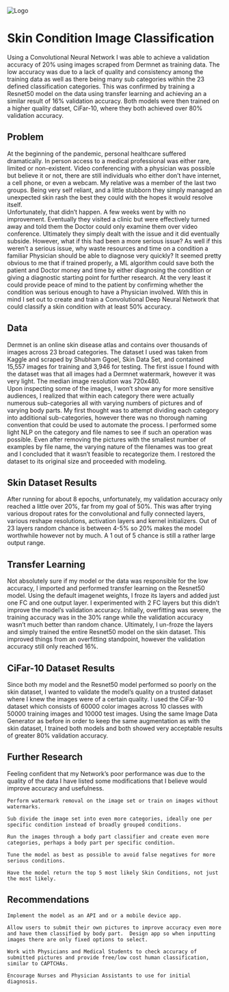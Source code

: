 
![Logo](https://buffml.com/wp-content/uploads/2021/04/cnn.png)


# Skin Condition Image Classification

Using a Convolutional Neural Network I was able to achieve a validation accuracy of 20% using images scraped from Dermnet as training data.
The low accuracy was due to a lack of quality and consistency among the training data as well as there being many sub categories within the 
23 defined classification categories.  This was confirmed by training a Resnet50 model on the data using transfer learning and achieving an 
a similar result of 16% validation accuracy.  Both models were then trained on a higher quality datset, CiFar-10, where they both achieved 
over 80% validation accuracy.

## Problem
At the beginning of the pandemic, personal healthcare suffered dramatically.  In person access to a medical professional was either rare, limited or non-existent.  Video conferencing with a physician was possible but believe it or not, there are still individuals who either don’t have internet, a cell phone, or even a webcam.  My relative was a member of the last two groups.  Being very self reliant, and a little stubborn they simply managed an unexpected skin rash the best they could with the hopes it would resolve itself.  
Unfortunately, that didn’t happen.  A few weeks went by with no improvement.  Eventually they visited a clinic but were effectively turned away and told them the  Doctor could only examine them over video conference.  Ultimately they simply dealt with the issue and it did eventually subside.  However, what if this had been a more serious issue?  As well if this weren’t a serious issue, why waste resources and time on a condition a familiar Physician should be able to diagnose very quickly?  It seemed pretty obvious to me that if trained properly, a ML algorithm could save both the patient and Doctor money and time by either diagnosing the condition or giving a diagnostic starting point for further research.  At the very least it could provide peace of mind to the patient by confirming whether the condition was serious enough to have a Physician involved.
With this in mind I set out to create and train a Convolutional Deep Neural Network that could classify a skin condition with at least 50% accuracy.

## Data
Dermnet is an online skin disease atlas and contains over thousands of images across 23 broad categories.  The dataset I used was taken from Kaggle and scraped by Shubham Ggoel, Skin Data Set, and contained 15,557 images for training and 3,946 for testing.  The first issue I found with the dataset was that all images had a Dermnet watermark, however it was very light.  The median image resolution was 720x480.  
Upon inspecting some of the images, I won’t show any for more sensitive audiences, I realized that within each category there were actually numerous sub-categories all with varying numbers of pictures and of varying body parts.  My first thought was to attempt dividing each category into additional sub-categories, however there was no thorough naming convention that could be used to automate the process.  I performed some light NLP on the category and file names to see if such an operation was possible.  Even after removing the pictures with the smallest number of examples by file name, the varying nature of the filenames was too great and I concluded that it wasn’t feasible to recategorize them.  I restored the dataset to its original size and proceeded with modeling.

## Skin Dataset Results
After running for about 8 epochs, unfortunately, my validation accuracy only reached a little over 20%, far from my goal of 50%.  This was after trying various dropout rates for the convolutional and fully connected layers, various reshape resolutions, activation layers and kernel initializers.  Out of 23 layers random chance is between 4-5% so 20% makes the model worthwhile however not by much.  A 1 out of 5 chance is still a rather large output range.

## Transfer Learning
Not absolutely sure if my model or the data was responsible for the low accuracy, I imported and performed transfer learning on the Resnet50 model.  Using the default imagenet weights, I froze its layers and added just one FC and one output layer.  I experimented with 2 FC layers but this didn’t improve the model’s validation accuracy.  Initially, overfitting was severe, the training accuracy was in the 30% range while the validation accuracy wasn’t much better than random chance.  Ultimately, I un-froze the layers and simply trained the entire Resnet50 model on the skin dataset.  This improved things from an overfitting standpoint, however the validation accuracy still only reached 16%.

## CiFar-10 Dataset Results
Since both my model and the Resnet50 model performed so poorly on the skin dataset, I wanted to validate the model’s quality on a trusted dataset where I knew the images were of a certain quality.  I used the CiFar-10 dataset which consists of 60000 color images across 10 classes with 50000 training images and 10000 test images.
Using the same Image Data Generator as before in order to keep the same augmentation as with the skin dataset, I trained both models and both showed very acceptable results of greater 80% validation accuracy.

## Further Research
Feeling confident that my Network’s poor performance was due to the quality of the data I have listed some modifications that I believe would improve accuracy and usefulness.  

    Perform watermark removal on the image set or train on images without watermarks.

    Sub divide the image set into even more categories, ideally one per specific condition instead of broadly grouped conditions.

    Run the images through a body part classifier and create even more categories, perhaps a body part per specific condition.

    Tune the model as best as possible to avoid false negatives for more serious conditions.

    Have the model return the top 5 most likely Skin Conditions, not just the most likely.

## Recommendations
    Implement the model as an API and or a mobile device app.

    Allow users to submit their own pictures to improve accuracy even more and have them classified by body part.  Design app so when inputting images there are only fixed options to select. 

    Work with Physicians and Medical Students to check accuracy of submitted pictures and provide free/low cost human classification, similar to CAPTCHAs.

    Encourage Nurses and Physician Assistants to use for initial diagnosis.
